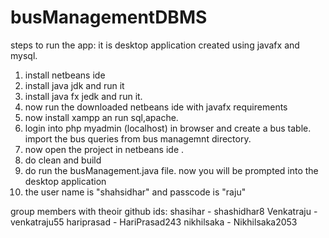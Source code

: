 # busManagementDBMS

steps to run the app:
it is desktop application created using javafx and mysql. 

1) install netbeans ide
2) install java jdk and run it
3) install java fx jedk and run it. 
4) now run the downloaded netbeans ide with javafx requirements
5) now install xampp an run sql,apache. 
6) login into php myadmin (localhost) in browser and create a bus table. import the bus queries from bus managemnt directory. 
7) now open the project in netbeans ide . 
8) do clean and build 
9) do run the busManagement.java file. now you will be prompted into the desktop application
10) the user name is "shahsidhar" and passcode is "raju"


group members with theoir github ids:
shasihar - shashidhar8
Venkatraju - venkatraju55
hariprasad - HariPrasad243
nikhilsaka - Nikhilsaka2053
